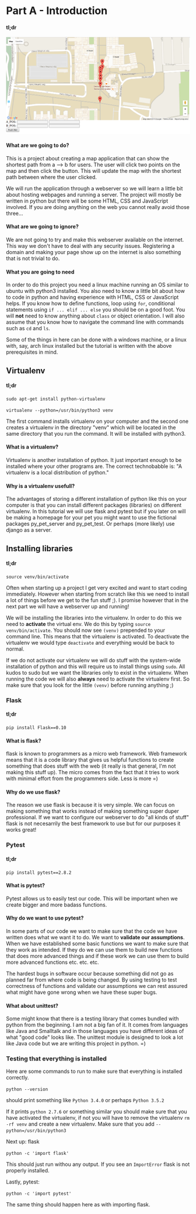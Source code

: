 # Part A - Introduction


#### tl;dr

![alt text](https://github.com/CatEars/MapApp_Part1/blob/master/product.png)


#### What are we going to do?

This is a project about creating a map application that can show the
shortest path from a --> b for users. The user will click two points
on the map and then click the button. This will update the map with
the shortest path between where the user clicked.

We will run the application through a webserver so we will learn a
little bit about hosting webpages and running a server. The project
will mostly be written in python but there will be some HTML, CSS and
JavaScript involved. If you are doing anything on the web you cannot
really avoid those three...

#### What are we going to ignore?

We are not going to try and make this webserver available on the
internet. This way we don't have to deal with any security
issues. Registering a domain and making your page show up on the
internet is also something that is not trivial to do.

#### What you are going to need

In order to do this project you need a linux machine running an OS
similar to ubuntu with python3 installed. You also need to know a
little bit about how to code in python and having experience with
HTML, CSS or JavaScript helps. If you know how to define functions,
loop using `for`, conditional statements using `if ... elif ... else`
you should be on a good foot. You will **not** need to know anything
about `class` or object orientation. I will also assume that you know
how to navigate the command line with commands such as `cd` and `ls`.

Some of the things in here can be done with a windows machine, or a
linux with, say, arch linux installed but the tutorial is written with
the above prerequisites in mind.

## Virtualenv

#### tl;dr

`sudo apt-get install python-virtualenv`

`virtualenv --python=/usr/bin/python3 venv`

The first command installs virtualenv on your computer and the second
one creates a virtualenv in the directory "venv" which will be located
in the same directory that you run the command. It will be installed
with python3.

#### What is a virtualenv?

Virtualenv is another installation of python. It just important enough
to be installed where your other programs are. The correct
technobabble is: "A virtualenv is a local distribution of python."

#### Why is a virtualenv usefull?

The advantages of storing a different installation of python like this
on your computer is that you can install different packages
(libraries) on different virtualenv. In this tutorial we will use
flask and pytest but if you later on will be making a homepage for
your pet you might want to use the fictional packages py_pet_server
and py_pet_test. Or perhaps (more likely) use django as a server.

## Installing libraries

#### tl;dr

`source venv/bin/activate`

Often when starting up a project I get very excited and want to start
coding immediately. However when starting from scratch like this we
need to install a lot of things before we get to the fun stuff ;). I
promise however that in the next part we will have a webserver up and
running!

We will be installing the libraries into the virtualenv. In order to
do this we need to **activate** the virtual env. We do this by typing
`source venv/bin/activate`. You should now see `(venv)` prepended to
your command line. This means that the virtualenv is activated. To
deactivate the virtualenv we would type `deactivate` and everything
would be back to normal. 

If we do not activate our virtualenv we will do stuff with the
system-wide installation of python and this will require us to install
things using `sudo`. All kudos to sudo but we want the libraries only
to exist in the virtualenv. When running the code we will also
**always** need to activate the virtualenv first. So make sure that
you look for the little `(venv)` before running anything ;)

### Flask

#### tl;dr

`pip install Flask==0.10`

#### What is flask?

flask is known to programmers as a micro web framework. Web framework
means that it is a code library that gives us helpful functions to
create something that does stuff with the web (it really is that
general, I'm not making this stuff up). The micro comes from the fact
that it tries to work with minimal effort from the programmers
side. Less is more =)

#### Why do we use flask?

The reason we use flask is because it is very simple. We can focus on
making something that works instead of making something super duper
professional. If we want to configure our webserver to do "all kinds
of stuff" flask is not necesarrily the best framework to use but for
our purposes it works great!

### Pytest

#### tl;dr

`pip install pytest==2.8.2`

#### What is pytest?

Pytest allows us to easily test our code. This will be important when
we create bigger and more badass functions.

#### Why do we want to use pytest?

In some parts of our code we want to make sure that the code we have
written does what we want it to do. We want to **validate our
assumptions**.  When we have established some basic functions we want
to make sure that they work as intended. If they do we can use them to
build new functions that does more advanced things and if these work
we can use them to build more advanced functions etc. etc. etc.

The hardest bugs in software occur because something did not go as
planned far from where code is being changed. By using testing to test
correctness of functions and validate our assumptions we can rest
assured what might have gone wrong when we have these super bugs.

#### What about unittest?

Some might know that there is a testing library that comes bundled
with python from the beginning. I am not a big fan of it. It comes
from languages like Java and Smalltalk and in those languages you have
different ideas of what "good code" looks like. The unittest module is
designed to look a lot like Java code but we are writing this project
in python. =)


### Testing that everything is installed

Here are some commands to run to make sure that everything is
installed correctly.

`python --version`

should print something like `Python 3.4.0` or perhaps `Python 3.5.2`

If it prints `python 2.7.6` or something similar you should make sure
that you have activated the virtualenv, if not you will have to remove
the virtualenv `rm -rf venv` and create a new virtualenv. Make sure
that you add `--python=/usr/bin/python3`

Next up: flask

`python -c 'import flask'`

This should just run withou any output. If you see an `ImportError`
flask is not properly installed.

Lastly, pytest:

`python -c 'import pytest'`

The same thing should happen here as with importing flask.


